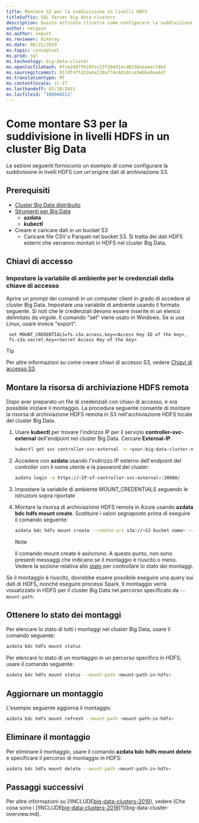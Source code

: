 ```yaml
---
title: Montare S3 per la suddivisione in livelli HDFS
titleSuffix: SQL Server big data clusters
description: Questo articolo illustra come configurare la suddivisione in livelli HDFS per montare un file system S3 esterno in HDFS in un cluster Big Data di SQL Server 2019.
author: nelgson
ms.author: negust
ms.reviewer: mikeray
ms.date: 08/21/2019
ms.topic: conceptual
ms.prod: sql
ms.technology: big-data-cluster
ms.openlocfilehash: 6fce2d87f618fec23f204d14cd813beea4ac74bd
ms.sourcegitcommit: 917df4ffd22e4a229af7dc481dcce3ebba0aa4d7
ms.translationtype: MT
ms.contentlocale: it-IT
ms.lasthandoff: 02/10/2021
ms.locfileid: "100046511"
---
```

# <a name="how-to-mount-s3-for-hdfs-tiering-in-a-big-data-cluster"></a>Come montare S3 per la suddivisione in livelli HDFS in un cluster Big Data

Le sezioni seguenti forniscono un esempio di come configurare la suddivisione in livelli HDFS con un'origine dati di archiviazione S3.

## <a name="prerequisites"></a>Prerequisiti

- [Cluster Big Data distribuito](deployment-guidance.md)
- [Strumenti per Big Data](deploy-big-data-tools.md)
  - **azdata**
  - **kubectl**
- Creare e caricare dati in un bucket S3 
  - Caricare file CSV o Parquet nel bucket S3. Si tratta dei dati HDFS esterni che verranno montati in HDFS nel cluster Big Data.

## <a name="access-keys"></a>Chiavi di accesso

### <a name="set-environment-variable-for-access-key-credentials"></a>Impostare la variabile di ambiente per le credenziali della chiave di accesso

Aprire un prompt dei comandi in un computer client in grado di accedere al cluster Big Data. Impostare una variabile di ambiente usando il formato seguente. Si noti che le credenziali devono essere inserite in un elenco delimitato da virgole. Il comando "set" viene usato in Windows. Se si usa Linux, usare invece "export".

   ```text
    set MOUNT_CREDENTIALS=fs.s3a.access.key=<Access Key ID of the key>,
    fs.s3a.secret.key=<Secret Access Key of the key>
   ```

   > [!TIP]
   > Per altre informazioni su come creare chiavi di accesso S3, vedere [Chiavi di accesso S3](https://docs.aws.amazon.com/general/latest/gr/aws-sec-cred-types.html#access-keys-and-secret-access-keys).

## <a name="mount-the-remote-hdfs-storage"></a><a id="mount"></a> Montare la risorsa di archiviazione HDFS remota

Dopo aver preparato un file di credenziali con chiavi di accesso, è ora possibile iniziare il montaggio. La procedura seguente consente di montare la risorsa di archiviazione HDFS remota in S3 nell'archiviazione HDFS locale del cluster Big Data.

1. Usare **kubectl** per trovare l'indirizzo IP per il servizio **controller-svc-external** dell'endpoint nel cluster Big Data. Cercare **External-IP**.

   ```bash
   kubectl get svc controller-svc-external -n <your-big-data-cluster-name>
   ```

1. Accedere con **azdata** usando l'indirizzo IP esterno dell'endpoint del controller con il nome utente e la password del cluster:

   ```bash
   azdata login -e https://<IP-of-controller-svc-external>:30080/
   ```
   
1. Impostare la variabile di ambiente MOUNT_CREDENTIALS seguendo le istruzioni sopra riportate

1. Montare la risorsa di archiviazione HDFS remota in Azure usando **azdata bdc hdfs mount create**. Sostituire i valori segnaposto prima di eseguire il comando seguente:

   ```bash
   azdata bdc hdfs mount create --remote-uri s3a://<S3 bucket name> --mount-path /mounts/<mount-name>
   ```

   > [!NOTE]
   > Il comando mount create è asincrono. A questo punto, non sono presenti messaggi che indicano se il montaggio è riuscito o meno. Vedere la sezione relativa allo [stato](#status) per controllare lo stato dei montaggi.

Se il montaggio è riuscito, dovrebbe essere possibile eseguire una query sui dati di HDFS, nonché eseguire processi Spark. Il montaggio verrà visualizzato in HDFS per il cluster Big Data nel percorso specificato da `--mount-path`.

## <a name="get-the-status-of-mounts"></a><a id="status"></a> Ottenere lo stato dei montaggi

Per elencare lo stato di tutti i montaggi nel cluster Big Data, usare il comando seguente:

```bash
azdata bdc hdfs mount status
```

Per elencare lo stato di un montaggio in un percorso specifico in HDFS, usare il comando seguente:

```bash
azdata bdc hdfs mount status --mount-path <mount-path-in-hdfs>
```

## <a name="refresh-a-mount"></a>Aggiornare un montaggio

L'esempio seguente aggiorna il montaggio.

```bash
azdata bdc hdfs mount refresh --mount-path <mount-path-in-hdfs>
```

## <a name="delete-the-mount"></a><a id="delete"></a> Eliminare il montaggio

Per eliminare il montaggio, usare il comando **azdata bdc hdfs mount delete** e specificare il percorso di montaggio in HDFS:

```bash
azdata bdc hdfs mount delete --mount-path <mount-path-in-hdfs>
```

## <a name="next-steps"></a>Passaggi successivi

Per altre informazioni su [!INCLUDE[big-data-clusters-2019](../includes/ssbigdataclusters-ver15.md)], vedere [Che cosa sono i [!INCLUDE[big-data-clusters-2019](../includes/ssbigdataclusters-ver15.md)]?](big-data-cluster-overview.md).
